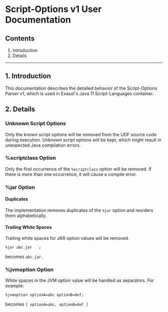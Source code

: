 # Script-Options v1 User Documentation

## Contents
1. Introduction
2. Details

---

## 1. Introduction

This documentation describes the detailed behavior of the Script-Options Parser v1, which is used in Exasol's Java 11 Script-Languages container.

## 2. Details

### Unknown Script Options

Only the known script options will be removed from the UDF source code during execution. Unknown script options will be kept, which might result in unexpected Java compilation errors.

### %scriptclass Option

Only the first occurrence of the `%scriptclass` option will be removed. If there is more than one occurrence, it will cause a compile error.

### %jar Option

#### Duplicates

The implementation removes duplicates of the `%jar` option and reorders them alphabetically.

#### Trailing White Spaces

Trailing white spaces for JAR option values will be removed.

```
%jar abc.jar   ;
```

becomes `abc.jar`.

### %jvmoption Option

White spaces in the JVM option value will be handled as separators. For example:

```
%jvmoption optionA=abc optionB=def;
```

becomes `[ optionA=abc, optionB=def ]`
